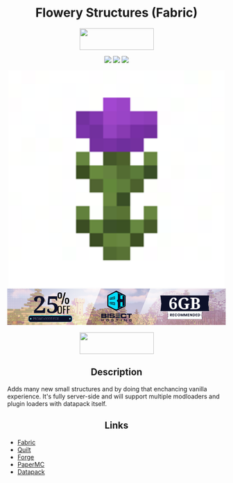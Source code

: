 
<h1 align="center"> Flowery Structures (Fabric) </h1>
<p align="center"><a title="Fabric Language Kotlin" href="https://minecraft.curseforge.com/projects/fabric-language-kotlin" target="_blank" rel="noopener noreferrer"><img style="display: block; margin-left: auto; margin-right: auto;" src="https://i.imgur.com/c1DH9VL.png" alt="" width="171" height="50" /></a></p>
<p align="center">
<img src="https://img.shields.io/badge/version-Beta-yellow?style=for-the-badge">
<img src="https://img.shields.io/badge/Minecraft-1.18.2-62B47A?style=for-the-badge&logo=minecraft">
</a>
<a href="https://discord.gg/zhxGWJ78WY">
<img src="https://img.shields.io/discord/959116881686560898?label=discord&style=for-the-badge">
</a>
</p>

<p align="center">
    <img width="500" height="500" src="icon.png">


<a href="https://bisecthosting.com/fox" align="center">
    <img src="bisect.png">
</a></p>

<p><a title="Fabric Language Kotlin" href="https://minecraft.curseforge.com/projects/fabric-language-kotlin" target="_blank" rel="noopener noreferrer"><img style="display: block; margin-left: auto; margin-right: auto;" src="https://i.imgur.com/c1DH9VL.png" alt="" width="171" height="50" /></a></p>

<h2 align="center">Description</h2>
Adds many new small structures and by doing that enchancing vanilla experience. It's fully server-side and will support multiple modloaders and plugin loaders with datapack itself.

<h2 align="center">Links</h2>

- [Fabric](https://github.com/JustFoxx/flowery-structures/tree/fabric)
- [Quilt](https://github.com/JustFoxx/flowery-structures/tree/quilt)
- [Forge](https://github.com/JustFoxx/flowery-structures/tree/forge)
- [PaperMC](https://github.com/JustFoxx/flowery-structures/tree/paper)
- [Datapack](https://github.com/JustFoxx/flowery-structures/tree/datapack)
